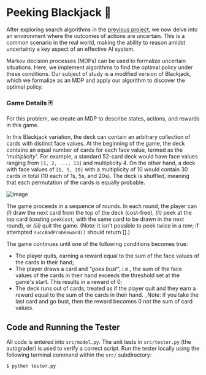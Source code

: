 # Peeking Blackjack 📝

<div>

 After exploring search algorithms in the [previous project](https://github.com/nataliakzm/Stanford_AI_Program/tree/main/CS221/search-algorithm_text-reconstruction), we now delve into an environment where the outcomes of actions are uncertain. This is a common scenario in the real world, making the ability to reason amidst uncertainty a key aspect of an effective AI system.

Markov decision processes (MDPs) can be used to formalize uncertain situations. Here, we implement algorithms to find the optimal policy under these conditions. Our subject of study is a modified version of Blackjack, which we formalize as an MDP and apply our algorithm to discover the optimal policy.

### Game Details 🃏

For this problem, we create an MDP to describe states, actions, and rewards in this game.

In this Blackjack variation, the deck can contain an arbitrary collection of cards with distinct face values. At the beginning of the game, the deck contains an equal number of cards for each face value, termed as the _'multiplicity'_. For example, a standard 52-card deck would have face values ranging from `[1, 2, ..., 13]` and multiplicity 4. On the other hand, a deck with face values of `[1, 5, 20]` with a multiplicity of 10 would contain 30 cards in total (10 each of 1s, 5s, and 20s). The deck is shuffled, meaning that each permutation of the cards is equally probable.

![image](https://user-images.githubusercontent.com/45148177/235787182-fcf971b2-d558-43b4-b2f3-681492d27507.png)

The game proceeds in a sequence of rounds. In each round, the player can _(i)_ draw the next card from the top of the deck (cost-free), _(ii)_ peek at the top card (costing `peekCost`, with the same card to be drawn in the next round), or _(iii)_ quit the game. (Note: it isn't possible to peek twice in a row; if attempted `succAndProbReward()` should return [].)

The game continues until one of the following conditions becomes true:

- The player quits, earning a reward equal to the sum of the face values of the cards in their hand;
- The player draws a card and _"goes bust"_, i.e., the sum of the face values of the cards in their hand exceeds the threshold set at the game's start. This results in a reward of 0;
- The deck runs out of cards, treated as if the player quit and they earn a reward equal to the sum of the cards in their hand. _Note: if you take the last card and go bust, then the reward becomes 0 not the sum of card values.

## Code and Running the Tester

All code is entered into `src/model.py`. The unit tests in `src/tester.py` (the autograder) is used to verify a correct script. Run the tester locally using the following terminal command within the `src/` subdirectory:

```bash
$ python tester.py
```
